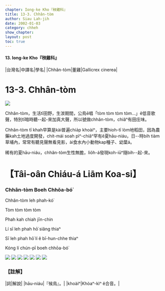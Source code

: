 ```yaml
---
chapter: Iong-ke Kho『秧雞科』
title: 13-3. Chhân-tòm
author: Siau Lah-jih
date: 2002-01-03
category: chheh
show_chapter: 
layout: post
toc: true
---
```


#### 13. Iong-ke Kho『秧雞科』

|台灣名|中譯名|學名|
|Chhân-tòm|董雞|Gallicrex cinerea|


# 13-3. Chhân-tòm


![](../too5/13/13-3-1.Chhân-tòm.jpg)


Chhân-tòm，生活tī田野，生湠期間，公鳥ē唱「tòm tòm tòm tòm…」ê低音歌聲，特別tī暗時聽--起-來加真大聲，所以號做chhân-tòm，chiâⁿ有田庄味。

Chhân-tòm tī khah早算是kài普遍chia̍p khoàiⁿ，主要hioh-tī lòm地稻田，因為農藥kah土地過度開發，chit-mái soah pìⁿ-chiâⁿ罕有ê夏hāu-niáu，日--時bih tiàm草埔內，常常有聽見聲無看見影，ài食水內小動物kap種子、幼葉á。

稀有的夏hāu-niáu，chhân-tòm生性無膽，lio̍h-á發現koh-iūⁿ隨bih--起-來。



# 【Tâi-oân Chiáu-á Liām Koa-si】

### **Chhân-tòm Boeh Chhōa-bó͘**


Chhân-tòm leh phah-kó͘

Tòm tòm tòm tòm

Phah kah chiah jīn-chin

Lí sī leh phah hō͘ siâng thiaⁿ

Sī leh phah hō͘ lí ê bī-hun-chhe thiaⁿ

Kóng lí chún-pī boeh chhōa-bó͘



![](../too5/13/13-3-4.Chhân-tòm.jpg)
![](../too5/13/13-3-8.Chhân-tòm.jpg)
![](../too5/13/13-3-3.Chhân-tòm.jpg)
![](../too5/13/13-3-5.Chhân-tòm.jpg)
![](../too5/13/13-3-6.Chhân-tòm.jpg)
![](../too5/13/13-3-7.Chhân-tòm.jpg)
![](../too5/13/13-3-2.Chhân-tòm.jpg)


### 【註解】

|詞|解說|
|hāu-niáu|『候鳥』。|
|khoàiⁿ|Khòaⁿ-kìⁿ ê合音。|


